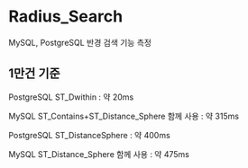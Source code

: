 # Radius_Search
MySQL, PostgreSQL 반경 검색 기능 측정

## 1만건 기준
PostgreSQL ST_Dwithin : 약 20ms

MySQL ST_Contains+ST_Distance_Sphere 함께 사용 : 약 315ms

PostgreSQL ST_DistanceSphere : 약 400ms

MySQL ST_Distance_Sphere 함께 사용 : 약 475ms

